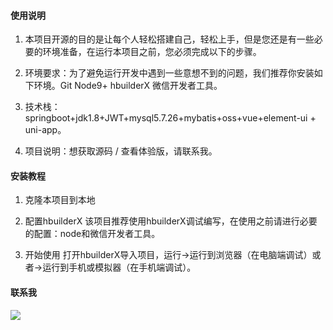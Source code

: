 <h4>
    使用说明
</h4>
<ol class=" list-paddingleft-2">
    <li>
        <p>
            本项目开源的目的是让每个人轻松搭建自己，轻松上手，但是您还是有一些必要的环境准备，在运行本项目之前，您必须完成以下的步骤。
        </p>
    </li>
    <li>
        <p>
            环境要求：为了避免运行开发中遇到一些意想不到的问题，我们推荐你安装如下环境。Git Node9+ hbuilderX 微信开发者工具。
        </p>
    </li>
    <li>
        <p>
            技术栈：springboot+jdk1.8+JWT<span style="font-size: 14px;">+mysql5.7.26+</span>mybatis+oss+vue+element-ui + uni-app。
        </p>
    </li>
    <li>
        <p>
            项目说明：想获取源码 / 查看体验版，请联系我。
        </p>
    </li>
</ol>
<h4>
    安装教程
</h4>
<ol class=" list-paddingleft-2">
    <li>
        <p>
            克隆本项目到本地
        </p>
    </li>
    <li>
        <p>
            配置hbuilderX 该项目推荐使用hbuilderX调试编写，在使用之前请进行必要的配置：node和微信开发者工具。
        </p>
    </li>
    <li>
        <p>
            开始使用 打开hbuilderX导入项目，运行-&gt;运行到浏览器（在电脑端调试）或者-&gt;运行到手机或模拟器（在手机端调试）。
        </p>
    </li>
</ol>
<h4>
    联系我
</h4>
<p>
    <img src="https://shopimges.oss-cn-hangzhou.aliyuncs.com/source/1697590364562.jpg"/>
</p>
<h4>
    <br/>
</h4>